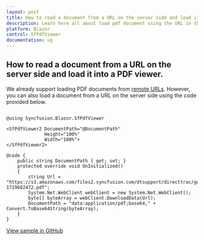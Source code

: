 ```yaml
---
layout: post
title: How to read a document from a URL on the server side and load it into a PDF viewer. | Syncfusion
description: Learn here all about load pdf document using the URL in the web.
platform: Blazor
control: SfPdfViewer
documentation: ug
---
```


## How to read a document from a URL on the server side and load it into a PDF viewer.

We already support loading PDF documents from [remote URLs](https://blazor.syncfusion.com/documentation/pdfviewer-2/opening-pdf-file). However, you can also load a document from a URL on the server side using the code provided below.

```cshtml

@using Syncfusion.Blazor.SfPdfViewer

<SfPdfViewer2 DocumentPath="@DocumentPath"
              Height="100%"
              Width="100%">
</SfPdfViewer2>

@code {
    public string DocumentPath { get; set; }
    protected override void OnInitialized()
    {
        string Url = "https://s3.amazonaws.com/files2.syncfusion.com/dtsupport/directtrac/general/pd/HTTP_Succinctly-1719682472.pdf";
        System.Net.WebClient webClient = new System.Net.WebClient();
        byte[] byteArray = webClient.DownloadData(Url);
        DocumentPath = "data:application/pdf;base64," + Convert.ToBase64String(byteArray);
    }
}

```
[View sample in GitHub](https://github.com/SyncfusionExamples/blazor-pdf-viewer-examples/tree/master/Load%20and%20Save/Load%20PDF%20file%20from%20URL-SfPdfViewer)